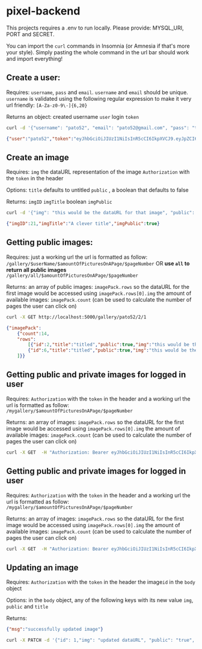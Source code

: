 # pixel-backend

This projects requires a .env to run locally.
Please provide:
MYSQL_URI, PORT and SECRET.


You can import the `curl` commands in Insomnia (or Amnesia if that's more your style). Simply pasting the whole command in the url bar should work and import everything!


## Create a user:

Requires:
    `username`, `pass` and `email`.
    `username` and `email` should be unique.
    `username` is validated using the following regular expression to make it very url friendly:
    `[A-Za-z0-9\-]{6,20}`

Returns an object:
    created username `user`
    login `token`

```bash
curl -d '{"username": "pato52", "email": "pato52@gmail.com", "pass": "test123"}'  -H 'Content-Type: application/json' http://localhost:5000/user
```

```json
{"user":"pato52","token":"eyJhbGciOiJIUzI1NiIsInR5cCI6IkpXVCJ9.eyJpZCI6OSwiaWF0IjoxNjQ4MjU5MjQ4fQ.KdDhHjJCjRP7Yrf-2ELbCSS6k1PY2JBpbKPZtBhm2NQ"}
```

## Create an image

Requires:
    `img` the dataURL representation of the image
    `Authorization` with the `token` in the header

Options:
    `title` defaults to untitled
    `public` , a boolean that defaults to false

Returns:
    `imgID`
    `imgTitle`
    boolean `imgPublic`

```bash
curl -d '{"img": "this would be the dataURL for that image", "public": "true", "title": "A clever title"}' -H 'Content-Type: application/json' -H "Authorization: Bearer eyJhbGciOiJIUzI1NiIsInR5cCI6IkpXVCJ9.eyJpZCI6NywiaWF0IjoxNjQ4MTY1ODIwfQ.7Ziwfcv5pM4_VFT8tq4f8d0zzygvXCh8VS7XbJ5pcb0" http://localhost:5000/image
```
```json
{"imgID":21,"imgTitle":"A clever title","imgPublic":true}
```


## Getting public images:

Requires:
    just a working url
    the url is formatted as follow:
    `/gallery/$userName/$amountOfPicturesOnAPage/$pageNumber`
    OR
    **use `all` to return all public images**
    `/gallery/all/$amountOfPicturesOnAPage/$pageNumber`


Returns:
    an array of public images: `imagePack.rows` so the dataURL for the first image would be accessed using `imagePack.rows[0].img`
    the amount of available images: `imagePack.count` (can be used to calculate the number of pages the user can click on)

```bash
curl -X GET http://localhost:5000/gallery/pato52/2/1
```

```json
{"imagePack":
    {"count":14,
    "rows":
        [{"id":2,"title":"titled","public":true,"img":"this would be the dataURL for that image","createdAt":"2022-03-24T23:50:44.000Z","updatedAt":"2022-03-24T23:50:44.000Z","UserId":7},
        {"id":6,"title":"titled","public":true,"img":"this would be the dataURL for that image","createdAt":"2022-03-25T23:43:02.000Z","updatedAt":"2022-03-25T23:43:02.000Z","UserId":7}
    ]}}
```


## Getting public and private images for logged in user

Requires:
    `Authorization` with the `token` in the header
    and a working url
    the url is formatted as follow:
    `/mygallery/$amountOfPicturesOnAPage/$pageNumber`

Returns:
    an array of images: `imagePack.rows` so the dataURL for the first image would be accessed using `imagePack.rows[0].img`
    the amount of available images: `imagePack.count` (can be used to calculate the number of pages the user can click on)

```bash
curl -X GET  -H "Authorization: Bearer eyJhbGciOiJIUzI1NiIsInR5cCI6IkpXVCJ9.eyJpZCI6OCwiaWF0IjoxNjQ4MjU2MTI2fQ.-Mw8HX3Yj-clm7yXLhTubAnmHkU0N9SjPieNUpyogPk" -H 'Content-Type: application/json' http://localhost:5000/mygallery/2/1
```

## Getting public and private images for logged in user

Requires:
    `Authorization` with the `token` in the header
    and a working url
    the url is formatted as follow:
    `/mygallery/$amountOfPicturesOnAPage/$pageNumber`

Returns:
    an array of images: `imagePack.rows` so the dataURL for the first image would be accessed using `imagePack.rows[0].img`
    the amount of available images: `imagePack.count` (can be used to calculate the number of pages the user can click on)

```bash
curl -X GET  -H "Authorization: Bearer eyJhbGciOiJIUzI1NiIsInR5cCI6IkpXVCJ9.eyJpZCI6OCwiaWF0IjoxNjQ4MjU2MTI2fQ.-Mw8HX3Yj-clm7yXLhTubAnmHkU0N9SjPieNUpyogPk" -H 'Content-Type: application/json' http://localhost:5000/mygallery/2/1
```

## Updating an image

Requires:
    `Authorization` with the `token` in the header
    the image`id` in the `body` object

Options:
    in the `body` object, any of the following keys with its new value `img`, `public` and `title`

Returns:
```json
{"msg":"successfully updated image"}
```

```bash
curl -X PATCH -d '{"id": 1,"img": "updated dataURL", "public": "true", "title": "A silly title"}' -H 'Content-Type: application/json' -H "Authorization: Bearer eyJhbGciOiJIUzI1NiIsInR5cCI6IkpXVCJ9.eyJpZCI6MTMsImlhdCI6MTY0ODMwNjE0MH0.ZXNRJmd7p3bpoY4nTY5m_lYWKDJmACiQGuW-J622o2Y" http://localhost:5000/image

